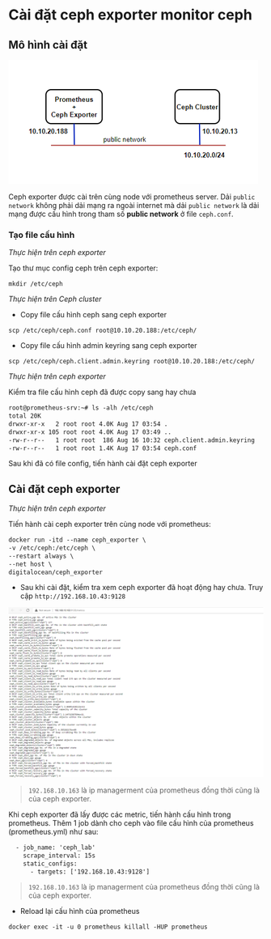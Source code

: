 # Cài đặt ceph exporter monitor ceph

## Mô hình cài đặt

![](../images/ceph.png)

Ceph exporter được cài trên cùng node với prometheus server. Dải `public network` không phải dải mạng ra ngoài internet mà dải `public network` là dải mạng được cấu hình trong tham số **public network** ở file `ceph.conf`.

### Tạo file cấu hình

*Thực hiện trên ceph exporter*

Tạo thư mục config ceph trên ceph exporter:

```
mkdir /etc/ceph
```

*Thực hiện trên Ceph cluster*

- Copy file cấu hình ceph sang ceph exporter

```
scp /etc/ceph/ceph.conf root@10.10.20.188:/etc/ceph/
```

- Copy file cấu hình admin keyring sang ceph exporter

```
scp /etc/ceph/ceph.client.admin.keyring root@10.10.20.188:/etc/ceph/
```

*Thực hiện trên ceph exporter*

Kiểm tra file cấu hình ceph đã được copy sang hay chưa

```
root@prometheus-srv:~# ls -alh /etc/ceph
total 20K
drwxr-xr-x   2 root root 4.0K Aug 17 03:54 .
drwxr-xr-x 105 root root 4.0K Aug 17 03:49 ..
-rw-r--r--   1 root root  186 Aug 16 10:32 ceph.client.admin.keyring
-rw-r--r--   1 root root 1.4K Aug 17 03:54 ceph.conf
```

Sau khi đã có file config, tiến hành cài đặt ceph exporter

## Cài đặt ceph exporter

*Thực hiện trên ceph exporter*

Tiến hành cài ceph exporter trên cùng node với prometheus:

```
docker run -itd --name ceph_exporter \
-v /etc/ceph:/etc/ceph \
--restart always \
--net host \
digitalocean/ceph_exporter
```
- Sau khi cài đặt, kiểm tra xem ceph exporter đã hoạt động hay chưa. Truy cập `http://192.168.10.43:9128`

![](../images/ceph1.png)

> `192.168.10.163` là ip managerment của prometheus đồng thời cũng là của ceph exporter.

Khi ceph exporter đã lấy được các metric, tiến hành cấu hình trong prometheus. Thêm 1 job dành cho ceph vào file cấu hình của prometheus (prometheus.yml) như sau: 

```
  - job_name: 'ceph_lab'
    scrape_interval: 15s
    static_configs:
      - targets: ['192.168.10.43:9128']
```

> `192.168.10.163` là ip managerment của prometheus đồng thời cũng là của ceph exporter.

- Reload lại cấu hình của prometheus

```
docker exec -it -u 0 prometheus killall -HUP prometheus
```